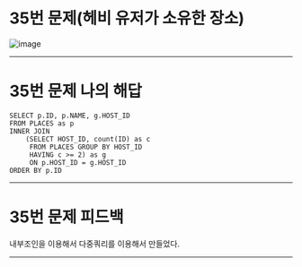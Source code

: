 # 35번 문제(헤비 유저가 소유한 장소)
![image](https://user-images.githubusercontent.com/97568475/196601310-398bc6cf-f7ee-4daf-95f0-d7aaed728e81.png)


* * *
# 35번 문제 나의 해답
```
SELECT p.ID, p.NAME, g.HOST_ID
FROM PLACES as p
INNER JOIN 
    (SELECT HOST_ID, count(ID) as c 
     FROM PLACES GROUP BY HOST_ID 
     HAVING c >= 2) as g 
     ON p.HOST_ID = g.HOST_ID
ORDER BY p.ID
```

* * *
# 35번 문제 피드백
내부조인을 이용해서 다중쿼리를 이용해서 만들었다.

* * *
